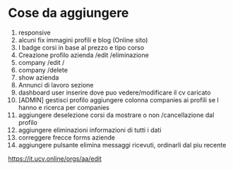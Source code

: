 # Cose da aggiungere

1. responsive
2. alcuni fix immagini profili e blog (Online sito)
3. I badge corsi in base al prezzo e tipo corso 
5. Creazione profilo azienda /edit /eliminazione
6. company /edit /
7. company /delete
8. show azienda
9. Annunci di lavoro sezione
10. dashboard user inserire dove puo vedere/modificare il cv caricato
11.  [ADMIN] gestisci profilo aggiungere colonna companies ai profili se l hanno e ricerca per companies
12. aggiungere deselezione corsi da mostrare o non /cancellazione dal profilo
13. aggiungere eliminazioni informazioni di tutti i dati
14. correggere frecce forms aziende
15. aggiungere pulsante elimina messaggi ricevuti, ordinarli dal piu recente

https://it.ucv.online/orgs/aa/edit

